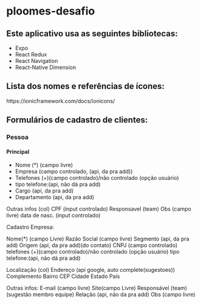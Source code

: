 # ploomes-desafio

<h2>Este aplicativo usa as seguintes bibliotecas:</h2>
<ul>
  <li>Expo</li>
  <li>React Redux</li>
  <li>React Navigation</li>
  <li>React-Native Dimension</li>
</ul>
<h2>Lista dos nomes e referências de ícones:</h2> https://ionicframework.com/docs/ionicons/

<h2>Formulários de cadastro de clientes:</h2>
<h3>Pessoa</h3>
<h4>Principal</h4>
<ul>
  <li>Nome (*) (campo livre)</li>
  <li>Empresa (campo controlado, (api, da pra add))</li>
  <li>Telefones (+)(campo controlado)/não controlado (opção usuário)</li>
  <li>tipo telefone:(api, não dá pra add)</li>
  <li>Cargo (api, da pra add)</li>
  <li>Departamento (api, da pra add)</li>
</ul>


Outras infos (col)
CPF (input controlado)
Responsavel (team) 
Obs (campo livre)
data de nasc. (input controlado)

Cadastro Empresa:

Nome(*) (campo Livre)
Razão Social (campo livre)
Segmento (api, da pra add)
Origem (api, da pra add)(do contato)
CNPJ (campo controlado)
telefones (+)(campo controlado)/não controlado (opção usuário) 
tipo telefone:(api, não dá pra add)


Localização (col)
	Endereço (api google, auto complete(sugestoes))
	Complemento
	Bairro
	CEP
	Cidade
	Estado
	País

Outras infos:
	E-mail (campo livre)
	Site(campo Livre)
	Responsável (team)(sugestão membro equipe)
	Relação (api, não da pra add)
	Obs (campo livre)
